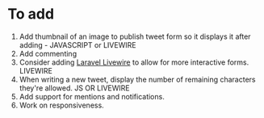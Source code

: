 # To add

1. Add thumbnail of an image to publish tweet form so it displays it after adding - JAVASCRIPT or LIVEWIRE
2. Add commenting
3. Consider adding [Laravel Livewire](https://laravel-livewire.com) to allow for more interactive forms. LIVEWIRE
4. When writing a new tweet, display the number of remaining characters they're allowed. JS OR LIVEWIRE
5. Add support for mentions and notifications.
6. Work on responsiveness.
